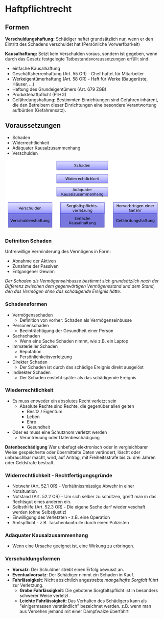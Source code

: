 # Haftpflichtrecht

## Formen

__Verschuldungshaftung:__ Schädiger haftet grundsätzlich nur, wenn er den Eintritt des Schadens verschuldet hat (Persönliche Vorwerfbarkeit)

__Kausalhaftung:__  Setzt kein Verschulden voraus, sondern ist gegeben, wenn durch das Gesetz festgelegte Tatbestandsvoraussetzungen erfüllt sind.

- einfache Kausalhaftung
- Geschäftsherrenhaftung (Art. 55 OR) - Chef haftet für Mitarbeiter
- Werkeigentümerhaftung (Art. 58 OR) - Haft für Werke (Baugerüste, Häuser, ...)
- Haftung des Grundeigentümers (Art. 679 ZGB)
- Produktehaftpflicht (PrHG)
- Gefährdungshaftung: Bestimmten Einrichtungen sind Gefahren inhärent, die den Betreibern dieser Einrichtungen eine besondere Verantwortung aufbürden (Gefahrensatz).

## Voraussetzungen

 - Schaden
 - Widerrechtlichkeit
 - Adäquater Kausalzusammenhang
 - Verschulden
 
![Voraussetzungen bei Verschuldens- und Kausalhaftung](figures/haftpflichtVerschulden.png)

### Definition Schaden
Unfreiwillige Verminderung des Vermögens in Form:
- Abnahme der Aktiven
- Zunahme der Passiven
- Entgangener Gewinn

*Der Schaden als Vermögenseinbusse bestimmt sich grundsätzlich nach der Differenz zwischen dem gegenwärtigen Vermögensstand und dem Stand, den das Vermögen ohne das schädigende Ereignis hätte.*

### Schadensformen

- Vermögensschaden
    - Definition von vorher: Schaden als Vermögenseinbusse
- Personenschaden
    - Beeinträchtigung der Gesundheit einer Person
- Sachschaden
    - Wenn eine Sache Schaden nimmt, wie z.B. ein Laptop
- Immaterieller Schaden
    - Reputation
    - Persönlichkeitsverletzung
- Direkter Schaden
    - Der Schaden ist durch das schädige Ereignis direkt ausgelöst
- Indirekter Schaden
    - Der Schaden ensteht später als das schädigende Ereignis

### Wiederrechtlichkeit
- Es muss entweder ein absolutes Recht verletzt sein
    - Absolute Rechte sind Rechte, die gegenüber allen gelten
        - Besitz / Eigentum
        - Leben
        - Ehre
        - Gesundheit
- Oder es muss eine Schutznom verletzt werden
    - Veruntreuung oder Datenbeschädigung

__Datenbeschädigung__
Wer unbefugt elektronisch oder in vergleichbarer Weise gespeicherte oder übermittelte Daten verändert, löscht oder unbrauchbar macht, wird, auf Antrag, mit Freiheitsstrafe bis zu drei Jahren oder Geldstrafe bestraft.

### Widerrechtlichkeit - Rechtfertigungsgründe

- Notwehr (Art. 52.1 OR) - Verhältnissmässige Abwehr in einer Notsituation
- Notstand (Art. 52.2 OR) - Um sich selber zu schützen, greift man in das Rechtsgut eines anderen ein.
- Selbsthilfe (Art. 52.3 OR) - Die eigene Sache darf wieder veschaft werden (ohne Selbstjustiz)
- Einwilligung des Verletzten - z.B. eine Operation
- Amtspflicht - z.B. Taschenkontrolle durch einen Polizisten

### Adäquater Kausalzusammenhang

- Wenn eine Ursache geeignet ist, eine Wirkung zu erbringen.

### Verschuldungsformen

- __Vorsatz__: Der Schuldner strebt einen Erfolg bewusst an.
- __Eventualvorsatz__: Der Schädiger nimmt ein Schaden in Kauf.
- __Fahrlässigkeit__: Nicht absichtlich angestrebte _mangelhafte Sorgfalt_ führt zur Verletzung.
     - __Grobe Fahrlässigkeit__: Die gebotene Sorgfaltspflicht ist in besonders schwerer Weise verletzt.
    - __Leichte Fahrlässigkeit__: Das Verhalten des Schädigers kann als "einigermassen verständlich" bezeichnet werden. z.B. wenn man aus Versehen jemand mit einer Dampfwalze überfährt



